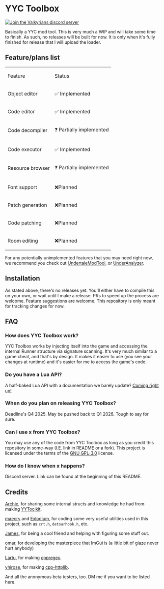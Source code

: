 # YYC Toolbox

[![Join the Valkyrians discord server](https://img.shields.io/discord/1236119944714780672?label=Discord&logo=discord&logoColor=white)](https://discord.gg/FRgGkgUhRK)

Basically a YYC mod tool. This is very much a WIP and will take some time to finish. As such, no releases will be built for now. It is only when it's fully finished for release that I will upload the loader.

## Feature/plans list

<table><tbody><tr><td><p>Feature</p></td><td><p>Status</p></td></tr><tr><td><p>Object editor</p></td><td><p>✅ Implemented</p></td></tr><tr><td><p>Code editor</p></td><td><p>✅ Implemented</p></td></tr><tr><td><p>Code decompiler</p></td><td><p>❓ Partially implemented</p></td></tr><tr><td><p>Code executor</p></td><td><p>✅ Implemented</p></td></tr><tr><td><p>Resource browser</p></td><td><p>❓ Partially implemented</p></td></tr><tr><td><p>Font support</p></td><td><p>❌Planned</p></td></tr><tr><td><p>Patch generation</p></td><td><p>❌Planned</p></td></tr><tr><td><p>Code patching</p></td><td><p>❌Planned</p></td></tr><tr><td><p>Room editing</p></td><td><p>❌Planned</p></td></tr></tbody></table>

For any potentially unimplemented features that you may need right now, we recommend you check out [UndertaleModTool](https://github.com/UnderminersTeam/UndertaleModTool), or [UnderAnalyzer](https://github.com/UnderminersTeam/Underanalyzer).

## Installation

As stated above, there's no releases yet. You'll either have to compile this on your own, or wait until I make a release. PRs to speed up the process are welcome. Feature suggestions are welcome. This repository is only meant for tracking changes for now.

## FAQ

### How does YYC Toolbox work?

YYC Toolbox works by injecting itself into the game and accessing the internal Runner structure via signature scanning. It's very much similar to a game cheat, and that's by design. It makes it easier to use (you see your changes at runtime) and it's easier for me to access the game's code.

### Do you have a Lua API?

A half-baked Lua API with a documentation we barely update? [Coming right up!](https://docs.x64dbg.ru/home)

### When do you plan on releasing YYC Toolbox?

Deadline's Q4 2025. May be pushed back to Q1 2026. Tough to say for sure.

### Can I use x from YYC Toolbox?

You may use any of the code from YYC Toolbox as long as you credit this repository in some-way (I.E. link in README or a fork). This project is licensed under the terms of the [GNU GPL-3.0](https://www.gnu.org/licenses/gpl-3.0.html) license.

### How do I know when x happens?

Discord server. Link can be found at the beginning of this README.

## Credits

[Archie](https://github.com/Archie-osu), for sharing some internal structs and knowledge he had from making [YYToolkit](https://github.com/AurieFramework/YYToolkit).

[maecry](https://github.com/maecry) and [Exlodium](https://github.com/Exlodium), for coding some very useful utilities used in this project, such as `crt.h`, `detourhook.h`, etc.

[James](https://github.com/septumfunk), for being a cool friend and helping with figuring some stuff out.

[omar](https://github.com/ocornut), for developing the masterpiece that ImGui is (a little bit of glaze never hurt anybody)

[Lartu](https://github.com/Lartu), for making [cppregex](https://github.com/Lartu/cppregex).

[yhirose](https://github.com/yhirose), for making [cpp-httplib](https://github.com/yhirose/cpp-httplib).

And all the anonymous beta testers, too. DM me if you want to be listed here.